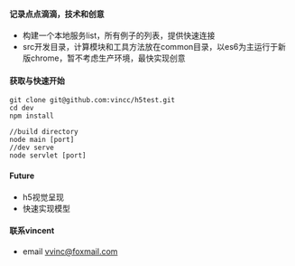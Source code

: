 #### 记录点点滴滴，技术和创意

 * 构建一个本地服务list，所有例子的列表，提供快速连接
 * src开发目录，计算模块和工具方法放在common目录，以es6为主运行于新版chrome，暂不考虑生产环境，最快实现创意

#### 获取与快速开始
```
git clone git@github.com:vincc/h5test.git
cd dev
npm install

//build directory
node main [port]
//dev serve
node servlet [port]
```

#### Future
* h5视觉呈现
* 快速实现模型

#### 联系vincent
* email <vvinc@foxmail.com>